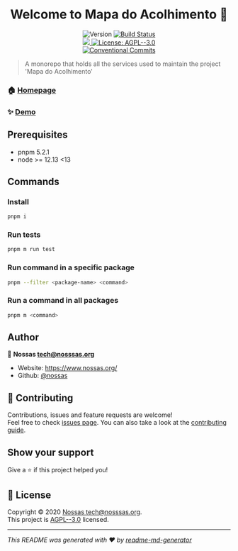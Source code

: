 <h1 align="center">Welcome to Mapa do Acolhimento 👋</h1>
<p align="center">
  <img alt="Version" src="https://img.shields.io/badge/version-0.4.8-blue.svg?cacheSeconds=2592000" />
  <a href="https://ci.bonde.org/nossas/mapa-do-acolhimento">
    <img
      alt="Build Status"
      src="https://ci.bonde.org/api/badges/nossas/mapa-do-acolhimento/status.svg"
    />
  </a>
  </br>
  <a href="https://codecov.io/gh/nossas/mapa-do-acolhimento">
    <img src="https://codecov.io/gh/nossas/mapa-do-acolhimento/branch/main/graph/badge.svg" />
  </a>
  <a href="https://github.com/nossas/mapa-do-acolhimento/blob/master/LICENSE" target="_blank">
    <img alt="License: AGPL--3.0" src="https://img.shields.io/github/license/nossas/Mapa do Acolhimento" />
  </a>
  </br>
  <a href="https://conventionalcommits.org">
    <img
      alt="Conventional Commits"
      src="https://img.shields.io/badge/Conventional%20Commits-orange.svg"
    />
  </a>
</p>

> A monorepo that holds all the services used to maintain the project 'Mapa do Acolhimento'

### 🏠 [Homepage](https://github.com/nossas/mapa-do-acolhimento#readme)

### ✨ [Demo](https://www.mapadoacolhimento.org/)

## Prerequisites

- pnpm 5.2.1
- node >= 12.13 <13

## Commands

### Install

```sh
pnpm i
```

### Run tests

```sh
pnpm m run test
```

### Run command in a specific package

```sh
pnpm --filter <package-name> <command>
```

### Run a command in all packages

```sh
pnpm m <command>
```

## Author

👤 **Nossas <tech@nosssas.org>**

- Website: https://www.nossas.org/
- Github: [@nossas](https://github.com/nossas)

## 🤝 Contributing

Contributions, issues and feature requests are welcome!<br />Feel free to check [issues page](https://github.com/nossas/mapa-do-acolhimento/issues). You can also take a look at the [contributing guide](https://github.com/nossas/mapa-do-acolhimento/blob/master/CONTRIBUTING.md).

## Show your support

Give a ⭐️ if this project helped you!

## 📝 License

Copyright © 2020 [Nossas <tech@nosssas.org>](https://github.com/nossas).<br />
This project is [AGPL--3.0](https://github.com/nossas/mapa-do-acolhimento/blob/master/LICENSE) licensed.

---

_This README was generated with ❤️ by [readme-md-generator](https://github.com/kefranabg/readme-md-generator)_
